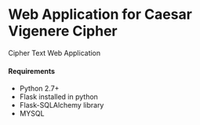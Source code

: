 # Web Application for Caesar Vigenere Cipher

Cipher Text Web Application

#### Requirements
- Python 2.7+
- Flask installed in python
- Flask-SQLAlchemy library
- MYSQL

